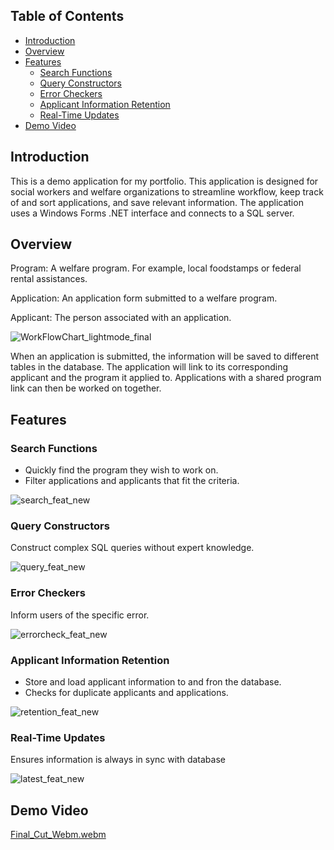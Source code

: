 ## Table of Contents
- [Introduction](#introduction)
- [Overview](#overview)
- [Features](#features)
  - [Search Functions](#search-functions)
  - [Query Constructors](#query-constructors)
  - [Error Checkers](#error-checkers)
  - [Applicant Information Retention](#applicant-information-retention)
  - [Real-Time Updates](#real-time-updates)
- [Demo Video](#demo-video)

## Introduction

This is a demo application for my portfolio. This application is designed for social workers and welfare organizations to streamline workflow, keep track of and sort applications, and save relevant information. The application uses a Windows Forms .NET interface and connects to a SQL server.

## Overview

Program: A welfare program. For example, local foodstamps or federal rental assistances.

Application: An application form submitted to a welfare program.

Applicant: The person associated with an application.

![WorkFlowChart_lightmode_final](https://github.com/benhwlcode/WelfareApp/assets/141098928/095128f6-0d24-4aad-923e-9523e3224427)

When an application is submitted, the information will be saved to different tables in the database. The application will link to its corresponding applicant and the program it applied to. Applications with a shared program link can then be worked on together.

## Features

### Search Functions
- Quickly find the program they wish to work on.
- Filter applications and applicants that fit the criteria.

![search_feat_new](https://github.com/benhwlcode/WelfareApp/assets/141098928/f3d5da79-799c-4cff-a8b9-168edfa88342)

### Query Constructors
Construct complex SQL queries without expert knowledge.

![query_feat_new](https://github.com/benhwlcode/WelfareApp/assets/141098928/84076de7-c6d5-422f-be3b-18cbddfc4a7a)

### Error Checkers
Inform users of the specific error.

![errorcheck_feat_new](https://github.com/benhwlcode/WelfareApp/assets/141098928/9d8e4fad-88eb-438f-a85e-eb313f6e2d17)

### Applicant Information Retention
- Store and load applicant information to and fron the database.
- Checks for duplicate applicants and applications.

![retention_feat_new](https://github.com/benhwlcode/WelfareApp/assets/141098928/f61501b7-7b24-45e4-bb35-c8181ad3d5fe)

### Real-Time Updates
Ensures information is always in sync with database

![latest_feat_new](https://github.com/benhwlcode/WelfareApp/assets/141098928/58e0181f-1fc4-4ebd-b031-fdedc6b3a9ad)

## Demo Video

[Final_Cut_Webm.webm](https://github.com/benhwlcode/WelfareApp/assets/141098928/c3ef6aaf-5597-408b-b48d-6cc081e11d32)













